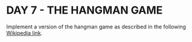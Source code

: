 # DAY 7 - THE HANGMAN GAME

Implement a version of the hangman game as described in the following [Wikipedia link](<https://en.wikipedia.org/wiki/Hangman_(game)>).
